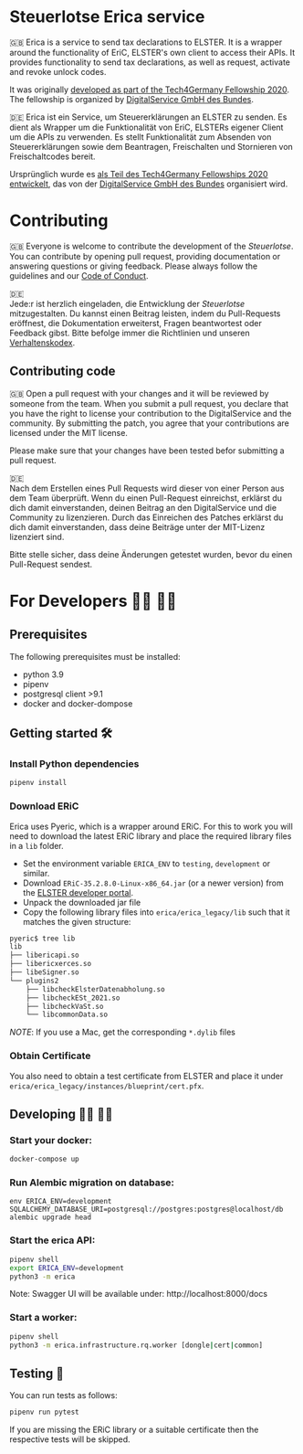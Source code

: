 # Steuerlotse Erica service
🇬🇧
Erica is a service to send tax declarations to ELSTER. 
It is a wrapper around the functionality of EriC, ELSTER's own client to access their APIs.
It provides functionality to send tax declarations, as well as request, activate and revoke unlock codes.

It was originally [developed as part of the Tech4Germany Fellowship 2020](https://github.com/tech4germany/steuerlotse). 
The fellowship is organized by [DigitalService GmbH des Bundes](https://digitalservice4germany.com).

🇩🇪
Erica ist ein Service, um Steuererklärungen an ELSTER zu senden.
Es dient als Wrapper um die Funktionalität von EriC, ELSTERs eigener Client um die APIs zu verwenden.
Es stellt Funktionalität zum Absenden von Steuererklärungen sowie dem Beantragen, Freischalten und Stornieren von Freischaltcodes bereit.

Ursprünglich wurde es [als Teil des Tech4Germany Fellowships 2020 entwickelt](https://github.com/tech4germany/steuerlotse), 
das von der [DigitalService GmbH des Bundes](https://digitalservice4germany.com) organisiert wird.

# Contributing

🇬🇧
Everyone is welcome to contribute the development of the _Steuerlotse_. You can contribute by opening pull request, 
providing documentation or answering questions or giving feedback. Please always follow the guidelines and our 
[Code of Conduct](CODE_OF_CONDUCT.md).

🇩🇪  
Jede:r ist herzlich eingeladen, die Entwicklung der _Steuerlotse_ mitzugestalten. Du kannst einen Beitrag leisten, 
indem du Pull-Requests eröffnest, die Dokumentation erweiterst, Fragen beantwortest oder Feedback gibst. 
Bitte befolge immer die Richtlinien und unseren [Verhaltenskodex](CODE_OF_CONDUCT_DE.md). 

## Contributing code
🇬🇧 
Open a pull request with your changes and it will be reviewed by someone from the team. When you submit a pull request, 
you declare that you have the right to license your contribution to the DigitalService and the community. 
By submitting the patch, you agree that your contributions are licensed under the MIT license.

Please make sure that your changes have been tested befor submitting a pull request.

🇩🇪  
Nach dem Erstellen eines Pull Requests wird dieser von einer Person aus dem Team überprüft. Wenn du einen Pull-Request 
einreichst, erklärst du dich damit einverstanden, deinen Beitrag an den DigitalService und die Community zu 
lizenzieren. Durch das Einreichen des Patches erklärst du dich damit einverstanden, dass deine Beiträge unter der 
MIT-Lizenz lizenziert sind.

Bitte stelle sicher, dass deine Änderungen getestet wurden, bevor du einen Pull-Request sendest.

# For Developers 👩‍💻 👨‍💻

## Prerequisites

The following prerequisites must be installed:

- python 3.9
- pipenv
- postgresql client >9.1
- docker and docker-dompose

## Getting started 🛠

### Install Python dependencies

```bash
pipenv install
```

### Download ERiC

Erica uses Pyeric, which is a wrapper around ERiC. For this to work you will need to download the latest ERiC 
library and place the required library files in a `lib` folder.

 - Set the environment variable `ERICA_ENV` to `testing`, `development` or similar.
 - Download `ERiC-35.2.8.0-Linux-x86_64.jar` (or a newer version) from the [ELSTER developer portal](https://www.elster.de/elsterweb/infoseite/entwickler).
 - Unpack the downloaded jar file
 - Copy the following library files into `erica/erica_legacy/lib` such that it matches the given structure:

```bash
pyeric$ tree lib
lib
├── libericapi.so
├── libericxerces.so
├── libeSigner.so
└── plugins2
    ├── libcheckElsterDatenabholung.so
    ├── libcheckESt_2021.so
    ├── libcheckVaSt.so
    └── libcommonData.so
```

_NOTE_: If you use a Mac, get the corresponding `*.dylib` files

### Obtain Certificate

You also need to obtain a test certificate from ELSTER and place it under `erica/erica_legacy/instances/blueprint/cert.pfx`.

## Developing 👩‍💻 👨‍💻

### Start your docker:
```bash
docker-compose up
```

### Run Alembic migration on database:
```
env ERICA_ENV=development SQLALCHEMY_DATABASE_URI=postgresql://postgres:postgres@localhost/db alembic upgrade head
```

### Start the erica API:
```bash
pipenv shell
export ERICA_ENV=development
python3 -m erica
```
Note: Swagger UI will be available under: http://localhost:8000/docs 

### Start a worker:
```bash
pipenv shell
python3 -m erica.infrastructure.rq.worker [dongle|cert|common]
```

## Testing 📃

You can run tests as follows:
```bash
pipenv run pytest
```

If you are missing the ERiC library or a suitable certificate then the respective 
tests will be skipped.
